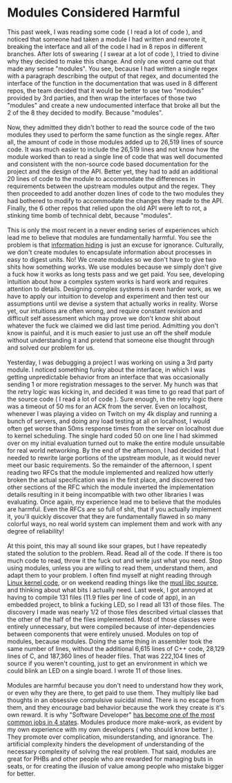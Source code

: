 Modules Considered Harmful
==========================

This past week, I was reading some code ( I read a lot of code ), and noticed that someone had taken a module I had written and rewrote it, breaking the interface and all of the code I had in 8 repos in different branches.  After lots of swearing ( I swear at a lot of code ), I tried to divine why they decided to make this change.  And only one word came out that made any sense "modules".  You see, because I had written a single regex with a paragraph describing the output of that regex, and documented the interface of the function in the documentation that was used in 8 different repos, the team decided that it would be better to use two "modules" provided by 3rd parties, and then wrap the interfaces of those two "modules" and create a new undocumented interface that broke all but the 2 of the 8 they decided to modify.  Because "modules".<br><br>Now, they admitted they didn&#39;t bother to read the source code of the two modules they used to perform the same function as the single regex.  After all, the amount of code in those modules added up to 26,519 lines of source code.  It was much easier to include the 26,519 lines and not know how the module worked than to read a single line of code that was well documented and consistent with the non-source code based documentation for the project and the design of the API.  Better yet, they had to add an additional 20 lines of code to the module to accommodate the differences in requirements between the upstream modules output and the regex.  They then proceeded to add another dozen lines of code to the two modules they had bothered to modify to accommodate the changes they made to the API.   Finally, the 6 other repos that relied upon the old API were left to rot, a stinking time bomb of technical debt, because "modules".<br><br>This is only the most recent in a never ending series of experiences which lead me to believe that modules are fundamentally harmful.  You see the problem is that <a href="https://en.wikipedia.org/wiki/Information_hiding">information hiding</a> is just an excuse for ignorance.  Culturally, we don&#39;t create modules to encapsulate information about processes in easy to digest units. No! We create modules so we don&#39;t have to give two shits how something works.  We use modules because we simply don&#39;t give a fuck how it works as long tests pass and we get paid.  You see, developing intuition about how a complex system works is hard work and requires attention to details.  Designing complex systems is even harder work, as we have to apply our intuition to develop and experiment and then test our assumptions until we devise a system that actually works in reality.  Worse yet, our intuitions are often wrong, and require constant revision and difficult self assessment which may prove we don&#39;t know shit about whatever the fuck we claimed we did last time period.  Admitting you don&#39;t know is painful, and it is much easier to just use an off the shelf module without understanding it and pretend that someone else thought through and solved our problem for us.<br><br>Yesterday, I was debugging a project I was working on using a 3rd party module.  I noticed something funky about the interface, in which I was getting unpredictable behavior from an interface that was occasionally sending 1 or more registration messages to the server.  My hunch was that the retry logic was kicking in, and decided it was time to go read that part of the source code ( I read a lot of code ).  Sure enough, in the retry logic there was a timeout of 50 ms for an ACK from the server.  Even on localhost, whenever I was playing a video on Twitch on my 4k display and running a bunch of servers, and doing any load testing at all on localhost, I would often get worse than 50ms response times from the server on localhost due to kernel scheduling.  The single hard coded 50 on one line I had skimmed over on my initial evaluation turned out to make the entire module unsuitable for real world networking.  By the end of the afternoon, I had decided that I needed to rewrite large portions of the upstream module, as it would never meet our basic requirements.  So the remainder of the afternoon, I spent reading two RFCs that the module implemented and realized how utterly broken the actual specification was in the first place, and discovered two other sections of the RFC which the module inverted the implementation details resulting in it being incompatible with two other libraries I was evaluating.  Once again, my experience lead me to believe that the modules are harmful.  Even the RFCs are so full of shit, that if you actually implement it, you&#39;ll quickly discover that they are fundamentally flawed in so many colorful ways, no real world system can implement them and work with any degree of reliability!<br><br>At this point, this may all sound like sour grapes, but I have repeatedly stated the solution to the problem.  Read. Read all of the code.  If there is too much code to read, throw it the fuck out and write just what you need.  Stop using modules, unless you are willing to read them, understand them, and adapt them to your problem.  I often find myself at night reading through <a href="http://kernel.org">Linux kernel code</a>, or on weekend reading things like the <a href="http://www.musl-libc.org">musl libc source</a>, and thinking about what bits I actually need.  Last week, I got annoyed at having to compile 131 files (11.9 files per line of code of app), in an embedded project, to blink a fucking LED, so I read all 131 of those files.  The discovery I made was nearly 1/2 of those files described virtual classes that the other of the half of the files implemented.  Most of those classes were entirely unnecessary, but were compiled because of inter-dependencies between components that were entirely unused.  Modules on top of modules, because modules.  Doing the same thing in assembler took the same number of lines, without the additional 6,615 lines of C++ code, 28,129 lines of C, and 187,360 lines of header files.  That was 222,104 lines of source if you weren&#39;t counting, just to get an environment in which we could blink an LED on a single board.  I wrote 11 of those lines.<br><br>Modules are harmful because you don&#39;t need to understand how they work, or even why they are there, to get paid to use them.  They multiply like bad thoughts in an obsessive compulsive suicidal mind.  There is no escape from them, and they encourage bad behavior because the work they create is it&#39;s own reward.  It is why "Software Developer" <a href="http://www.npr.org/sections/money/2015/02/05/382664837/map-the-most-common-job-in-every-state">has become one of the most common jobs in 4 states</a>.  Modules produce more make-work, as evident by my own experience with my own developers ( who should know better ).  They promote over complication, misunderstanding, and ignorance.  The artificial complexity hinders the development of understanding of the necessary complexity of solving the real problem.  That said, modules are great for PHBs and other people who are rewarded for managing buts in seats, or for creating the illusion of value among people who mistake bigger for better.<br><br><br><br>